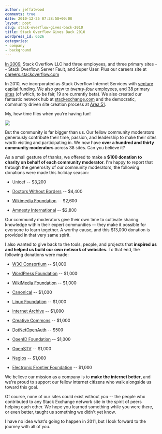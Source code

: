```yaml
---
author: jeffatwood
comments: true
date: 2010-12-25 07:38:58+00:00
layout: post
slug: stack-overflow-gives-back-2010
title: Stack Overflow Gives Back 2010
wordpress_id: 6526
categories:
- company
- background
---
```


[In 2009](http://blog.stackoverflow.com/2009/12/stack-overflow-gives-back/), Stack Overflow LLC had three employees, and three primary sites -- Stack Overflow, Server Fault, and Super User. Plus our careers site at [careers.stackoverflow.com](http://careers.stackoverflow.com)

In 2010, we incorporated as Stack Overflow Internet Services with [venture capital funding](http://blog.stackoverflow.com/2010/05/announcing-our-series-a/). We also grew to [_twenty-four_ employees](http://stackoverflow.com/about/team), and [38 primary sites](http://stackexchange.com/sites) (of which, to be fair, 19 are currently beta). We also created our fantastic network hub at [stackexchange.com](http://stackexchange.com) and the democratic, community driven site creation process at [Area 51](http://area51.stackexchange.com).

My, how time flies when you're having fun!

[![](/blog/images/2010-12-25-stack-overflow-gives-back-2010/geek-wreath.jpg)](http://www.reddit.com/r/geek/comments/eh47w/my_good_friend_made_this_wreath_for_her_it/)

But the community is far bigger than us. Our fellow community moderators generously contribute their time, passion, and leadership to make their sites _worth_ visiting and participating in. We now have **over a hundred and thirty community moderators** across 38 sites. Can you believe it?

As a small gesture of thanks, we offered to make a **$100 donation to charity on behalf of each community moderator**. I'm happy to report that through the generosity of our community moderators, the following donations were made this holiday season:





  * [Unicef](http://www.unicefusa.org) -- $3,200

  * [Doctors Without Borders](http://www.doctorswithoutborders.org/) -- $4,400

  * [Wikimedia Foundation](http://wikimediafoundation.org) -- $2,600

  * [Amnesty International](http://www.amnesty.org/) -- $2,800


Our community moderators give their own time to cultivate sharing knowledge within their expert communities -- they make it possible for everyone to learn together. A worthy cause, and this $13,000 donation is provided in that very same spirit.

I also wanted to give back to the tools, people, and projects that **inspired us and helped us build our own network of websites**. To that end, the following donations were made:





  * [W3C Consortium](http://www.w3.org/) -- $1,000

  * [WordPress Foundation](http://wordpressfoundation.org/) -- $1,000

  * [WikiMedia Foundation](http://wikimediafoundation.org/) -- $1,000

  * [Canonical](http://www.ubuntu.com/community/get-involved/donate) -- $1,000

  * [Linux Foundation](http://www.linuxfoundation.org/) -- $1,000

  * [Internet Archive](http://www.archive.org/donate/) -- $1,000

  * [Creative Commons](https://creativecommons.net/donate/) -- $1,000

  * [DotNetOpenAuth](http://www.dotnetopenauth.net/) -- $500

  * [OpenID Foundation](https://openid.net/) -- $1,000

  * [OpenSTV](http://www.openstv.org) -- $1,000

  * [Nagios](http://www.nagios.org/) -- $1,000

  * [Electronic Frontier Foundation](http://www.eff.org/) -- $1,000


We believe our mission as a company is to **make the internet better**, and we're proud to support our fellow internet citizens who walk alongside us toward this goal.

Of course, none of our sites could exist without _you_ -- the people who contributed to any Stack Exchange network site in the spirit of peers helping each other. We hope you learned something while you were there, or even better, taught us something we didn't yet know.

I have no idea what's going to happen in 2011, but I look forward to the journey with all of you.
